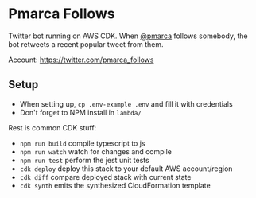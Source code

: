# Pmarca Follows

Twitter bot running on AWS CDK. When [@pmarca](https://twitter.com/pmarca) follows somebody, the bot retweets a recent popular tweet from them.

Account: https://twitter.com/pmarca_follows

## Setup
- When setting up, `cp .env-example .env` and fill it with credentials
- Don't forget to NPM install in `lambda/`

Rest is common CDK stuff:

 * `npm run build`   compile typescript to js
 * `npm run watch`   watch for changes and compile
 * `npm run test`    perform the jest unit tests
 * `cdk deploy`      deploy this stack to your default AWS account/region
 * `cdk diff`        compare deployed stack with current state
 * `cdk synth`       emits the synthesized CloudFormation template
